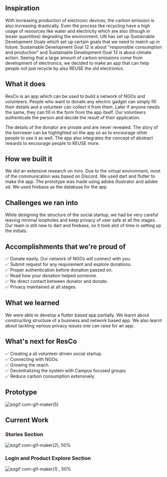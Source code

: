 ## Inspiration
With increasing production of electronic devices, the carbon emission is also increasing drastically.
Even the process like recycling have a high usage of resources like water and electricity which are also (though in lesser quantities) degrading the environment. UN has set up Sustainable Development Goals which set up certain goals that we need to match up in future. Sustainable Development Goal 12 is about "responsible consumption and production" and Sustainable Development Goal 13 is about climate action.
Seeing that a large amount of carbon emissions come from development of electronics, we decided to make an app that can help people not just recycle by also REUSE the old electronics.

## What it does
ResCo is an app which can be used to build a network of NGOs and volunteers. People who want to donate any electric gadget can simply fill their details and a volunteer can collect it from them. 
Later if anyone needs the same, they can fill in the form from the app itself. Our volunteers authenticate the person and decide the result of their application.

The details of the donator are private and are never revealed. The story of the borrower can be highlighted on the app so as to encourage other people to use it as well.
The app also integrates the concept of abstract rewards to encourage people to REUSE more.

## How we built it
We did an extensive research on miro. Due to the virtual environment, most of the communication was based on Discord. We used dart and flutter to make the app. The prototype was made using adobe illustrator and adobe xd. We used firebase as the database for the app

## Challenges we ran into
While designing the structure of the social startup, we had be very careful leaving minimal loopholes and keep privacy of user safe at all the stages.
Our team is still new to dart and firebase, so it took alot of time in setting up the initials.
## Accomplishments that we're proud of
✅ Donate easily. Our network of NGOs will connect with you. <br>
✅ Submit request for any requirement and explore donations.<br>
✅ Proper authentication before donation passed on.<br>
✅ Read how your donation helped someone.<br>
✅ No direct contact between donator and donate.<br>
✅ Privacy maintained at all stages.<br>

## What we learned
We were able to develop a flutter based app partially. We learnt about constructing structure of a business and network based app. We also learnt about tackling various privacy issues one can raise for an app.

## What's next for ResCo
✅ Creating a all volunteer driven social startup.<br>
✅ Connecting with NGOs.<br>
✅ Growing the reach.<br>
✅ Decentralizing the system with Campus focused groups.<br>
✅ Reduce carbon consumption extensively.<br>



## Prototype
![ezgif com-gif-maker(5)](https://user-images.githubusercontent.com/43843585/115156262-08a2d500-a0a1-11eb-99b3-3354ef6838f5.gif)
## Current Work
### Stories Section
![ezgif com-gif-maker(2), 50%](https://user-images.githubusercontent.com/43843585/115155900-8665e100-a09f-11eb-945b-48ba512c114c.gif)
### Login and Product Explore Section
![ezgif com-gif-maker(1) , 50%](https://user-images.githubusercontent.com/43843585/115155939-b3b28f00-a09f-11eb-92a8-ce6c2899fb7a.gif)


